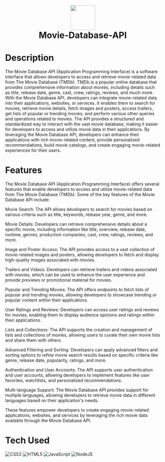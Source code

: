 <div align="center">
      <h1> <img src="hhjhj" width="80px"><br/>Movie-Database-API</h1>
     </div>


# Description
The Movie Database API (Application Programming Interface) is a software interface that allows developers to access and retrieve movie-related data from The Movie Database (TMDb). TMDb is a popular online database that provides comprehensive information about movies, including details such as title, release date, genre, cast, crew, ratings, reviews, and much more.  With the Movie Database API, developers can integrate movie-related data into their applications, websites, or services. It enables them to search for movies, retrieve movie details, fetch images and posters, access trailers, get lists of popular or trending movies, and perform various other queries and operations related to movies.  The API provides a structured and standardized way to interact with the vast movie database, making it easier for developers to access and utilize movie data in their applications. By leveraging the Movie Database API, developers can enhance their applications with rich movie-related content, provide personalized recommendations, build movie catalogs, and create engaging movie-related experiences for their users.

# Features

The Movie Database API (Application Programming Interface) offers several features that enable developers to access and utilize movie-related data from The Movie Database (TMDb). Some of the key features of the Movie Database API include:

Movie Search: The API allows developers to search for movies based on various criteria such as title, keywords, release year, genre, and more.

Movie Details: Developers can retrieve comprehensive details about a specific movie, including information like title, overview, release date, runtime, genres, production companies, cast, crew, ratings, reviews, and more.

Image and Poster Access: The API provides access to a vast collection of movie-related images and posters, allowing developers to fetch and display high-quality images associated with movies.

Trailers and Videos: Developers can retrieve trailers and videos associated with movies, which can be used to enhance the user experience and provide previews or promotional material for movies.

Popular and Trending Movies: The API offers endpoints to fetch lists of popular and trending movies, allowing developers to showcase trending or popular content within their applications.

User Ratings and Reviews: Developers can access user ratings and reviews for movies, enabling them to display audience opinions and ratings within their applications.

Lists and Collections: The API supports the creation and management of lists and collections of movies, allowing users to curate their own movie lists and share them with others.

Advanced Filtering and Sorting: Developers can apply advanced filters and sorting options to refine movie search results based on specific criteria like genre, release date, popularity, ratings, and more.

Authentication and User Accounts: The API supports user authentication and user accounts, allowing developers to implement features like user favorites, watchlists, and personalized recommendations.

Multi-language Support: The Movie Database API provides support for multiple languages, allowing developers to retrieve movie data in different languages based on their application's needs.

These features empower developers to create engaging movie-related applications, websites, and services by leveraging the rich movie data available through the Movie Database API.

# Tech Used
 ![CSS3](https://img.shields.io/badge/css3-%231572B6.svg?style=for-the-badge&logo=css3&logoColor=white) ![HTML5](https://img.shields.io/badge/html5-%23E34F26.svg?style=for-the-badge&logo=html5&logoColor=white) ![JavaScript](https://img.shields.io/badge/javascript-%23323330.svg?style=for-the-badge&logo=javascript&logoColor=%23F7DF1E) ![NodeJS](https://img.shields.io/badge/node.js-6DA55F?style=for-the-badge&logo=node.js&logoColor=white)
      

<!-- </> with 💛 by readMD (https://readmd.itsvg.in) -->
    
